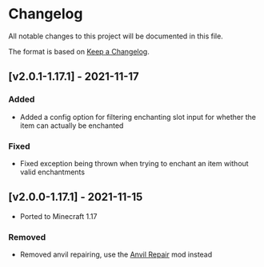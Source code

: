 # Changelog
All notable changes to this project will be documented in this file.

The format is based on [Keep a Changelog].

## [v2.0.1-1.17.1] - 2021-11-17
### Added
- Added a config option for filtering enchanting slot input for whether the item can actually be enchanted
### Fixed
- Fixed exception being thrown when trying to enchant an item without valid enchantments

## [v2.0.0-1.17.1] - 2021-11-15
- Ported to Minecraft 1.17
### Removed
- Removed anvil repairing, use the [Anvil Repair] mod instead

[Keep a Changelog]: https://keepachangelog.com/en/1.0.0/
[Puzzles Lib]: https://www.curseforge.com/minecraft/mc-mods/puzzles-lib
[Anvil Repair]: https://www.curseforge.com/minecraft/mc-mods/anvil-repair